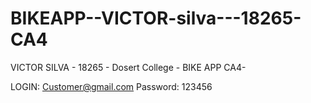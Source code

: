 # BIKEAPP--VICTOR-silva---18265-CA4
VICTOR SILVA  - 18265 - Dosert College - BIKE APP CA4- 


LOGIN: Customer@gmail.com
Password: 123456
